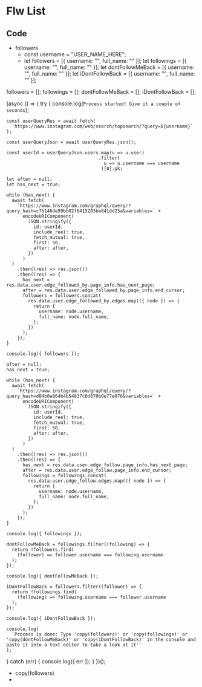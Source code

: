 # Flw List

## Code
* followers
  * const username = "USER_NAME_HERE";
  * let followers = [{ username: "", full_name: "" }];
let followings = [{ username: "", full_name: "" }];
let dontFollowMeBack = [{ username: "", full_name: "" }];
let iDontFollowBack = [{ username: "", full_name: "" }];

followers = [];
followings = [];
dontFollowMeBack = [];
iDontFollowBack = [];

(async () => {
  try {
    console.log(`Process started! Give it a couple of seconds`);

    const userQueryRes = await fetch(
      `https://www.instagram.com/web/search/topsearch/?query=${username}`
    );

    const userQueryJson = await userQueryRes.json();

    const userId = userQueryJson.users.map(u => u.user)
                                      .filter(
                                        u => u.username === username
                                       )[0].pk;

    let after = null;
    let has_next = true;

    while (has_next) {
      await fetch(
        `https://www.instagram.com/graphql/query/?query_hash=c76146de99bb02f6415203be841dd25a&variables=` +
          encodeURIComponent(
            JSON.stringify({
              id: userId,
              include_reel: true,
              fetch_mutual: true,
              first: 50,
              after: after,
            })
          )
      )
        .then((res) => res.json())
        .then((res) => {
          has_next = res.data.user.edge_followed_by.page_info.has_next_page;
          after = res.data.user.edge_followed_by.page_info.end_cursor;
          followers = followers.concat(
            res.data.user.edge_followed_by.edges.map(({ node }) => {
              return {
                username: node.username,
                full_name: node.full_name,
              };
            })
          );
        });
    }

    console.log({ followers });

    after = null;
    has_next = true;

    while (has_next) {
      await fetch(
        `https://www.instagram.com/graphql/query/?query_hash=d04b0a864b4b54837c0d870b0e77e076&variables=` +
          encodeURIComponent(
            JSON.stringify({
              id: userId,
              include_reel: true,
              fetch_mutual: true,
              first: 50,
              after: after,
            })
          )
      )
        .then((res) => res.json())
        .then((res) => {
          has_next = res.data.user.edge_follow.page_info.has_next_page;
          after = res.data.user.edge_follow.page_info.end_cursor;
          followings = followings.concat(
            res.data.user.edge_follow.edges.map(({ node }) => {
              return {
                username: node.username,
                full_name: node.full_name,
              };
            })
          );
        });
    }

    console.log({ followings });

    dontFollowMeBack = followings.filter((following) => {
      return !followers.find(
        (follower) => follower.username === following.username
      );
    });

    console.log({ dontFollowMeBack });

    iDontFollowBack = followers.filter((follower) => {
      return !followings.find(
        (following) => following.username === follower.username
      );
    });

    console.log({ iDontFollowBack });

    console.log(
      `Process is done: Type 'copy(followers)' or 'copy(followings)' or 'copy(dontFollowMeBack)' or 'copy(iDontFollowBack)' in the console and paste it into a text editor to take a look at it'`
    );
  } catch (err) {
    console.log({ err });
  }
})();
  * copy(followers)
* 